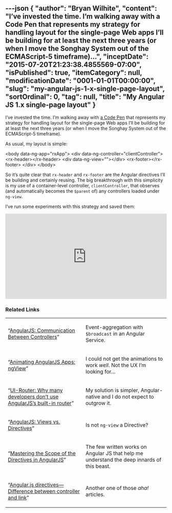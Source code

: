 ---json
{
  "author": "Bryan Wilhite",
  "content": "I’ve invested the time. I’m walking away with a Code Pen that represents my strategy for handling layout for the single-page Web apps I’ll be building for at least the next three years (or when I move the Songhay System out of the ECMAScript-5 timeframe)...",
  "inceptDate": "2015-07-20T21:23:38.4855569-07:00",
  "isPublished": true,
  "itemCategory": null,
  "modificationDate": "0001-01-01T00:00:00",
  "slug": "my-angular-js-1-x-single-page-layout",
  "sortOrdinal": 0,
  "tag": null,
  "title": "My Angular JS 1.x single-page layout"
}
---

I’ve invested the time. I’m walking away with [a Code Pen](http://codepen.io/rasx/pen/gpjaoZ) that represents my strategy for handling layout for the single-page Web apps I’ll be building for at least the next three years (or when I move the Songhay System out of the ECMAScript-5 timeframe).

As usual, my layout is simple:

&lt;body data-ng-app="rxApp"&gt;
    &lt;div data-ng-controller="clientController"&gt;
        &lt;rx-header&gt;&lt;/rx-header&gt;
        &lt;div data-ng-view=""&gt;&lt;/div&gt;
        &lt;rx-footer&gt;&lt;/rx-footer&gt;
    &lt;/div&gt;
&lt;/body&gt;

So it’s quite clear that `rx-header` and `rx-footer` are the Angular directives I’ll be building and certainly reusing. The big breakthrough with this simplicity is my use of a container-level controller, `clientController`, that observes (and automatically becomes the `$parent` of) any controllers loaded under `ng-view`.

I’ve run some experiments with this strategy and saved them:

<!-- cSpell:disable -->
<iframe height="265" style="width: 100%;" scrolling="no" title="Angular: Multiple Templates w/ ngRoute, ngAnimate and a Directive" src="https://codepen.io/rasx/embed/gpjaoZ?height=265&theme-id=0&default-tab=js,result" frameborder="no" allowtransparency="true" allowfullscreen="true">
  See the Pen <a href='https://codepen.io/rasx/pen/gpjaoZ'>Angular: Multiple Templates w/ ngRoute, ngAnimate and a Directive</a> by Bryan Wilhite
  (<a href='https://codepen.io/rasx'>@rasx</a>) on <a href='https://codepen.io'>CodePen</a>.
</iframe>
<!-- cSpell:enable -->

### Related Links

<table class="WordWalkingStickTable"><tr><td>

“[AngularJS: Communication Between Controllers](http://www.theroks.com/angularjs-communication-controllers/)”
</td><td>

Event-aggregation with `$broadcast` in an Angular Service.
</td></tr><tr><td>

“[Animating AngularJS Apps: ngView](https://scotch.io/tutorials/animating-angularjs-apps-ngview)”
</td><td>

I could not get the animations to work *well*. Not the UX I’m looking for…
</td></tr><tr><td>

“[UI-Router: Why many developers don’t use AngularJS’s built-in router](http://www.funnyant.com/angularjs-ui-router/)”
</td><td>

My solution is simpler, Angular-native and I do not expect to outgrow it.
</td></tr><tr><td>

“[AngularJS: Views vs. Directives](http://jan.varwig.org/archive/angularjs-views-vs-directives)”
</td><td>

Is not `ng-view` a Directive?
</td></tr><tr><td>

“[Mastering the Scope of the Directives in AngularJS](http://www.undefinednull.com/2014/02/11/mastering-the-scope-of-a-directive-in-angularjs/)”
</td><td>

The few written works on Angular JS that help me understand the deep innards of this beast.
</td></tr><tr><td>

“[Angular.js directives—Difference between controller and link](http://jasonmore.net/angular-js-directives-difference-controller-link/)”
</td><td>

Another one of those *aha!* articles.
</td></tr></table>
